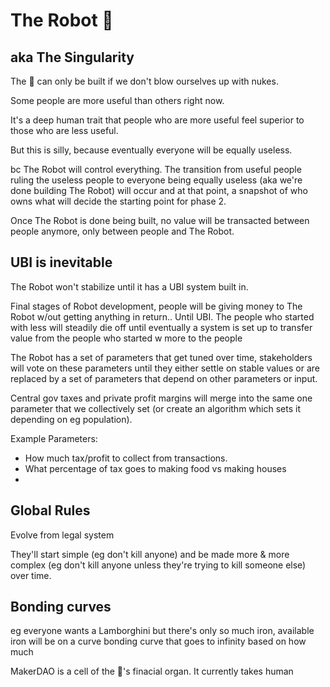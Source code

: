 
# The Robot :robot:

## aka The Singularity

The :robot: can only be built if we don't blow ourselves up with nukes.

Some people are more useful than others right now.

It's a deep human trait that people who are more useful feel superior to those who are less useful.

But this is silly, because eventually everyone will be equally useless.

bc The Robot will control everything. The transition from useful people ruling the useless people to everyone being equally useless (aka we're done building The Robot) will occur and at that point, a snapshot of who owns what will decide the starting point for phase 2.

Once The Robot is done being built, no value will be transacted between people anymore, only between people and The Robot.

## UBI is inevitable

The Robot won't stabilize until it has a UBI system built in.

Final stages of Robot development, people will be giving money to The Robot w/out getting anything in return.. Until UBI. The people who started with less will steadily die off until eventually a system is set up to transfer value from the people who started w more to the people 

The Robot has a set of parameters that get tuned over time, stakeholders will vote on these parameters until they either settle on stable values or are replaced by a set of parameters that depend on other parameters or input.

Central gov taxes and private profit margins will merge into the same one parameter that we collectively set (or create an algorithm which sets it depending on eg population).

Example Parameters:
 - How much tax/profit to collect from transactions.
 - What percentage of tax goes to making food vs making houses
 - 

## Global Rules

Evolve from legal system

They'll start simple (eg don't kill anyone) and be made more & more complex (eg don't kill anyone unless they're trying to kill someone else) over time.

## Bonding curves

eg everyone wants a Lamborghini but there's only so much iron, available iron will be on a curve bonding curve that goes to infinity based on how much 

MakerDAO is a cell of the 🤖's finacial organ. It currently takes human 


